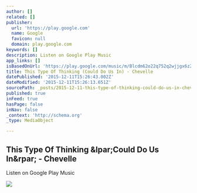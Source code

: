 ```yaml
---
author: []
related: []
publisher:
  url: 'https://play.google.com'
  name: Google
  favicon: null
  domain: play.google.com
keywords: []
description: Listen on Google Play Music
app_links: []
isBasedOnUrl: 'https://play.google.com/music/m/Blcdm62o22q752q2wjjgx6z2dlm?t=This_Type_Of_Thinking_Could_Do_Us_In_-_Chevelle'
title: This Type Of Thinking (Could Do Us In) - Chevelle
datePublished: '2015-12-11T15:26:43.002Z'
dateModified: '2015-12-11T15:26:13.651Z'
sourcePath: _posts/2015-12-11-this-type-of-thinking-could-do-us-in-chevelle.md
published: true
inFeed: true
hasPage: false
inNav: false
_context: 'http://schema.org'
_type: MediaObject

---
```

<article style=""><h1>This Type Of Thinking &amp;lpar;Could Do Us In&amp;rpar; - Chevelle</h1><p>Listen on Google Play Music</p><img src="http://lh5.ggpht.com/KO2yO8v4Ojh6c088kSJ3KwJVa-c75DNHKiC6E5cuRbhzAURMY-YiyoptEEftwAmkMS7QN-Ks" /></article>